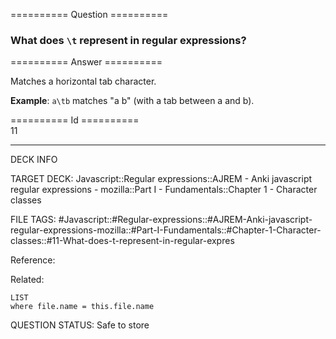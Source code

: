 ========== Question ==========  

### What does `\t` represent in regular expressions?  

========== Answer ==========  

Matches a horizontal tab character.

**Example**: `a\tb` matches "a b" (with a tab between a and b).

========== Id ==========  
11

---

DECK INFO

TARGET DECK: Javascript::Regular expressions::AJREM - Anki javascript regular expressions - mozilla::Part I - Fundamentals::Chapter 1 - Character classes

FILE TAGS: #Javascript::#Regular-expressions::#AJREM-Anki-javascript-regular-expressions-mozilla::#Part-I-Fundamentals::#Chapter-1-Character-classes::#11-What-does-t-represent-in-regular-expres

Reference:

Related:

```dataview
LIST
where file.name = this.file.name
```


QUESTION STATUS: Safe to store
